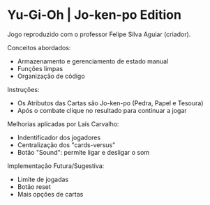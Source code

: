 # Yu-Gi-Oh | Jo-ken-po Edition

Jogo reproduzido com o professor Felipe Silva Aguiar (criador).

Conceitos abordados:

- Armazenamento e gerenciamento de estado manual
- Funções limpas
- Organização de código

Instruções:
- Os Atributos das Cartas são Jo-ken-po (Pedra, Papel e Tesoura)
- Após o combate clique no resultado para continuar a jogar

Melhorias aplicadas por Laís Carvalho:

- Indentificador dos jogadores
- Centralização dos "cards-versus"
- Botão "Sound": permite ligar e desligar o som

Implementação Futura/Sugestiva:

- Limite de jogadas
- Botão reset
- Mais opções de cartas



